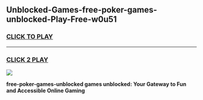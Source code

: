 
## Unblocked-Games-free-poker-games-unblocked-Play-Free-w0u51
<h3>
<a href="https://premium76.site?title=free-poker-games-unblocked&ref=19M">CLICK TO PLAY</a></h3>
<hr>

<h3>
<a href="https://premium76.site?title=free-poker-games-unblocked&ref=19M">CLICK 2 PLAY</a>
  
</h3>

<a href="https://premium76.site?title=free-poker-games-unblocked&ref=19M"><img src="https://clearcache.store/games.png"></a>


**free-poker-games-unblocked games unblocked: Your Gateway to Fun and Accessible Online Gaming**
